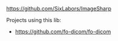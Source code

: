https://github.com/SixLabors/ImageSharp

Projects using this lib:

- https://github.com/fo-dicom/fo-dicom